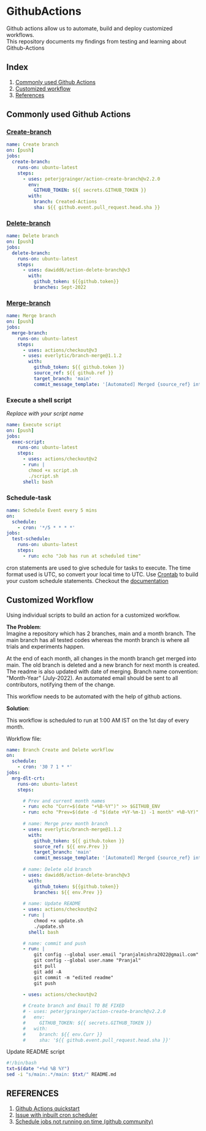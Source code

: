 # GithubActions
Github actions allow us to automate, build and deploy customized workflows.  
This repository documents my findings from testing and learning about Github-Actions

## Index  
1. [Commonly used Github Actions](#commonly-used-github-actions)  
2. [Customized workflow](#customized-workflow)  
3. [References](#references)  

## Commonly used Github Actions  

### [Create-branch](https://github.com/marketplace/actions/create-branch)  
```yml
name: Create branch  
on: [push]  
jobs:  
  create-branch:
    runs-on: ubuntu-latest  
    steps:  
      - uses: peterjgrainger/action-create-branch@v2.2.0
        env:
          GITHUB_TOKEN: ${{ secrets.GITHUB_TOKEN }}
        with:
          branch: Created-Actions
          sha: ${{ github.event.pull_request.head.sha }} 
```

### [Delete-branch](https://github.com/marketplace/actions/delete-multiple-branches)  
```yml
name: Delete branch  
on: [push]  
jobs:  
  delete-branch:
    runs-on: ubuntu-latest  
    steps:  
      - uses: dawidd6/action-delete-branch@v3
        with:
          github_token: ${{github.token}}
          branches: Sept-2022
```  

### [Merge-branch](https://github.com/marketplace/actions/branch-merge)  
```yml
name: Merge branch  
on: [push]  
jobs:  
  merge-branch:
    runs-on: ubuntu-latest  
    steps:  
      - uses: actions/checkout@v3
      - uses: everlytic/branch-merge@1.1.2
        with:
          github_token: ${{ github.token }}
          source_ref: ${{ github.ref }}
          target_branch: 'main'
          commit_message_template: '[Automated] Merged {source_ref} into target {target_branch}'
```  

### Execute a shell script  
*Replace with your script name*
```yml
name: Execute script  
on: [push]  
jobs:  
  exec-script:
    runs-on: ubuntu-latest  
    steps:  
      - uses: actions/checkout@v2
      - run: |
        chmod +x script.sh
        ./script.sh
      shell: bash 
```

### Schedule-task  
```yml  
name: Schedule Event every 5 mins
on:
  schedule:
    - cron: '*/5 * * * *'
jobs:
  test-schedule:
    runs-on: ubuntu-latest
    steps:
      - run: echo "Job has run at scheduled time"
```  

cron statements are used to give schedule for tasks to execute. The time format used is UTC, so convert your local time to UTC. Use [Crontab](https://crontab.guru/) to build your custom schedule statements. Checkout the [documentation](https://docs.github.com/en/actions/using-workflows/events-that-trigger-workflows#schedule) 





## Customized Workflow  
Using individual scripts to build an action for a customized workflow.  

**The Problem**:  
Imagine a repository which has 2 branches, main and a month branch. The main branch has all tested codes whereas the month branch is where all trials and experiments happen.  

At the end of each month, all changes in the month branch get merged into main. The old branch is deleted and a new branch for next month is created. The readme is also updated with date of merging. Branch name convention: "Month-Year" (July-2022). An automated email should be sent to all contributors, notifying them of the change.  

This workflow needs to be automated with the help of github actions.  

**Solution**:  

This workflow is scheduled to run at 1:00 AM IST on the 1st day of every month.  

Workflow file:
```yml
name: Branch Create and Delete workflow
on:
  schedule:
    - cron: '30 7 1 * *'
jobs:
  mrg-dlt-crt:
    runs-on: ubuntu-latest
    steps:

      # Prev and current month names
      - run: echo "Curr=$(date "+%B-%Y")" >> $GITHUB_ENV
      - run: echo "Prev=$(date -d "$(date +%Y-%m-1) -1 month" +%B-%Y)" >> $GITHUB_ENV
      
      # name: Merge prev month branch
      - uses: everlytic/branch-merge@1.1.2
        with:
          github_token: ${{ github.token }}
          source_ref: ${{ env.Prev }}
          target_branch: 'main'
          commit_message_template: '[Automated] Merged {source_ref} into main branch'
      
      # name: Delete old branch
      - uses: dawidd6/action-delete-branch@v3
        with:
          github_token: ${{github.token}}
          branches: ${{ env.Prev }}
      
      # name: Update README
      - uses: actions/checkout@v2
      - run: |
          chmod +x update.sh
          ./update.sh
        shell: bash 

      # name: commit and push
      - run: |
          git config --global user.email "pranjalmishra2022@gmail.com"
          git config --global user.name "Pranjal"
          git pull
          git add -A
          git commit -m "edited readme"
          git push 
      
      - uses: actions/checkout@v2

      # Create branch and Email TO BE FIXED
      # - uses: peterjgrainger/action-create-branch@v2.2.0
      #   env:
      #     GITHUB_TOKEN: ${{ secrets.GITHUB_TOKEN }}
      #   with:
      #     branch: ${{ env.Curr }}
      #     sha: '${{ github.event.pull_request.head.sha }}'

```

Update README script  
```sh
#!/bin/bash
txt=$(date "+%d %B %Y")
sed -i "s/main:.*/main: $txt/" README.md 
```

## REFERENCES  
1.  [Github Actions quickstart](https://docs.github.com/en/actions/quickstart)
2. [Issue with inbuilt cron scheduler](https://upptime.js.org/blog/2021/01/22/github-actions-schedule-not-working/)  
3. [Schedule jobs not running on time (github community)](https://github.community/t/scheduled-jobs-are-not-running-on-time/121271)  
